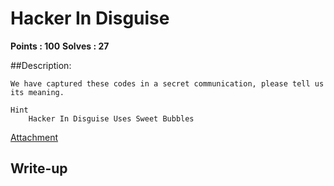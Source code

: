 # Hacker In Disguise

**Points : 100**
**Solves : 27**

##Description:

	We have captured these codes in a secret communication, please tell us its meaning.

	Hint
		Hacker In Disguise Uses Sweet Bubbles
[Attachment](for100_329717ebd73d0b20.zip)

## Write-up

